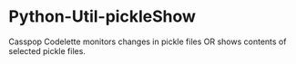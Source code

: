 # Python-Util-pickleShow
Casspop Codelette monitors changes in pickle files OR shows contents of selected pickle files.
